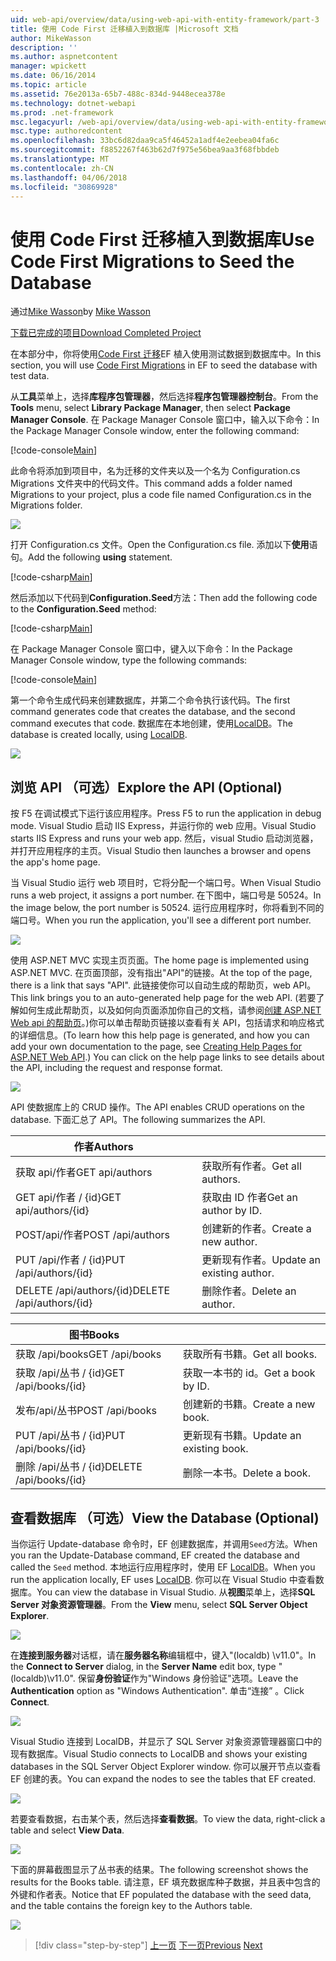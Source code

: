 ```yaml
---
uid: web-api/overview/data/using-web-api-with-entity-framework/part-3
title: 使用 Code First 迁移植入到数据库 |Microsoft 文档
author: MikeWasson
description: ''
ms.author: aspnetcontent
manager: wpickett
ms.date: 06/16/2014
ms.topic: article
ms.assetid: 76e2013a-65b7-488c-834d-9448ecea378e
ms.technology: dotnet-webapi
ms.prod: .net-framework
msc.legacyurl: /web-api/overview/data/using-web-api-with-entity-framework/part-3
msc.type: authoredcontent
ms.openlocfilehash: 33bc6d82daa9ca5f46452a1adf4e2eebea04fa6c
ms.sourcegitcommit: f8852267f463b62d7f975e56bea9aa3f68fbbdeb
ms.translationtype: MT
ms.contentlocale: zh-CN
ms.lasthandoff: 04/06/2018
ms.locfileid: "30869928"
---
```

<a name="use-code-first-migrations-to-seed-the-database"></a><span data-ttu-id="7f8ff-102">使用 Code First 迁移植入到数据库</span><span class="sxs-lookup"><span data-stu-id="7f8ff-102">Use Code First Migrations to Seed the Database</span></span>
====================
<span data-ttu-id="7f8ff-103">通过[Mike Wasson](https://github.com/MikeWasson)</span><span class="sxs-lookup"><span data-stu-id="7f8ff-103">by [Mike Wasson](https://github.com/MikeWasson)</span></span>

[<span data-ttu-id="7f8ff-104">下载已完成的项目</span><span class="sxs-lookup"><span data-stu-id="7f8ff-104">Download Completed Project</span></span>](https://github.com/MikeWasson/BookService)

<span data-ttu-id="7f8ff-105">在本部分中，你将使用[Code First 迁移](https://msdn.microsoft.com/data/jj591621)EF 植入使用测试数据到数据库中。</span><span class="sxs-lookup"><span data-stu-id="7f8ff-105">In this section, you will use [Code First Migrations](https://msdn.microsoft.com/data/jj591621) in EF to seed the database with test data.</span></span>

<span data-ttu-id="7f8ff-106">从**工具**菜单上，选择**库程序包管理器**，然后选择**程序包管理器控制台**。</span><span class="sxs-lookup"><span data-stu-id="7f8ff-106">From the **Tools** menu, select **Library Package Manager**, then select **Package Manager Console**.</span></span> <span data-ttu-id="7f8ff-107">在 Package Manager Console 窗口中，输入以下命令：</span><span class="sxs-lookup"><span data-stu-id="7f8ff-107">In the Package Manager Console window, enter the following command:</span></span>

[!code-console[Main](part-3/samples/sample1.cmd)]

<span data-ttu-id="7f8ff-108">此命令将添加到项目中，名为迁移的文件夹以及一个名为 Configuration.cs Migrations 文件夹中的代码文件。</span><span class="sxs-lookup"><span data-stu-id="7f8ff-108">This command adds a folder named Migrations to your project, plus a code file named Configuration.cs in the Migrations folder.</span></span>

![](part-3/_static/image1.png)

<span data-ttu-id="7f8ff-109">打开 Configuration.cs 文件。</span><span class="sxs-lookup"><span data-stu-id="7f8ff-109">Open the Configuration.cs file.</span></span> <span data-ttu-id="7f8ff-110">添加以下**使用**语句。</span><span class="sxs-lookup"><span data-stu-id="7f8ff-110">Add the following **using** statement.</span></span>

[!code-csharp[Main](part-3/samples/sample2.cs)]

<span data-ttu-id="7f8ff-111">然后添加以下代码到**Configuration.Seed**方法：</span><span class="sxs-lookup"><span data-stu-id="7f8ff-111">Then add the following code to the **Configuration.Seed** method:</span></span>

[!code-csharp[Main](part-3/samples/sample3.cs)]

<span data-ttu-id="7f8ff-112">在 Package Manager Console 窗口中，键入以下命令：</span><span class="sxs-lookup"><span data-stu-id="7f8ff-112">In the Package Manager Console window, type the following commands:</span></span>

[!code-console[Main](part-3/samples/sample4.cmd)]

<span data-ttu-id="7f8ff-113">第一个命令生成代码来创建数据库，并第二个命令执行该代码。</span><span class="sxs-lookup"><span data-stu-id="7f8ff-113">The first command generates code that creates the database, and the second command executes that code.</span></span> <span data-ttu-id="7f8ff-114">数据库在本地创建，使用[LocalDB](https://msdn.microsoft.com/library/hh510202.aspx)。</span><span class="sxs-lookup"><span data-stu-id="7f8ff-114">The database is created locally, using [LocalDB](https://msdn.microsoft.com/library/hh510202.aspx).</span></span>

![](part-3/_static/image2.png)

## <a name="explore-the-api-optional"></a><span data-ttu-id="7f8ff-115">浏览 API （可选）</span><span class="sxs-lookup"><span data-stu-id="7f8ff-115">Explore the API (Optional)</span></span>

<span data-ttu-id="7f8ff-116">按 F5 在调试模式下运行该应用程序。</span><span class="sxs-lookup"><span data-stu-id="7f8ff-116">Press F5 to run the application in debug mode.</span></span> <span data-ttu-id="7f8ff-117">Visual Studio 启动 IIS Express，并运行你的 web 应用。</span><span class="sxs-lookup"><span data-stu-id="7f8ff-117">Visual Studio starts IIS Express and runs your web app.</span></span> <span data-ttu-id="7f8ff-118">然后，visual Studio 启动浏览器，并打开应用程序的主页。</span><span class="sxs-lookup"><span data-stu-id="7f8ff-118">Visual Studio then launches a browser and opens the app's home page.</span></span>

<span data-ttu-id="7f8ff-119">当 Visual Studio 运行 web 项目时，它将分配一个端口号。</span><span class="sxs-lookup"><span data-stu-id="7f8ff-119">When Visual Studio runs a web project, it assigns a port number.</span></span> <span data-ttu-id="7f8ff-120">在下图中，端口号是 50524。</span><span class="sxs-lookup"><span data-stu-id="7f8ff-120">In the image below, the port number is 50524.</span></span> <span data-ttu-id="7f8ff-121">运行应用程序时，你将看到不同的端口号。</span><span class="sxs-lookup"><span data-stu-id="7f8ff-121">When you run the application, you'll see a different port number.</span></span>

![](part-3/_static/image3.png)

<span data-ttu-id="7f8ff-122">使用 ASP.NET MVC 实现主页页面。</span><span class="sxs-lookup"><span data-stu-id="7f8ff-122">The home page is implemented using ASP.NET MVC.</span></span> <span data-ttu-id="7f8ff-123">在页面顶部，没有指出"API"的链接。</span><span class="sxs-lookup"><span data-stu-id="7f8ff-123">At the top of the page, there is a link that says "API".</span></span> <span data-ttu-id="7f8ff-124">此链接使你可以自动生成的帮助页，web API。</span><span class="sxs-lookup"><span data-stu-id="7f8ff-124">This link brings you to an auto-generated help page for the web API.</span></span> <span data-ttu-id="7f8ff-125">(若要了解如何生成此帮助页，以及如何向页面添加你自己的文档，请参阅[创建 ASP.NET Web api 的帮助页](../../getting-started-with-aspnet-web-api/creating-api-help-pages.md)。)你可以单击帮助页链接以查看有关 API，包括请求和响应格式的详细信息。</span><span class="sxs-lookup"><span data-stu-id="7f8ff-125">(To learn how this help page is generated, and how you can add your own documentation to the page, see [Creating Help Pages for ASP.NET Web API](../../getting-started-with-aspnet-web-api/creating-api-help-pages.md).) You can click on the help page links to see details about the API, including the request and response format.</span></span>

![](part-3/_static/image4.png)

<span data-ttu-id="7f8ff-126">API 使数据库上的 CRUD 操作。</span><span class="sxs-lookup"><span data-stu-id="7f8ff-126">The API enables CRUD operations on the database.</span></span> <span data-ttu-id="7f8ff-127">下面汇总了 API。</span><span class="sxs-lookup"><span data-stu-id="7f8ff-127">The following summarizes the API.</span></span>

| <span data-ttu-id="7f8ff-128">作者</span><span class="sxs-lookup"><span data-stu-id="7f8ff-128">Authors</span></span> |  |
| --- | -- |
| <span data-ttu-id="7f8ff-129">获取 api/作者</span><span class="sxs-lookup"><span data-stu-id="7f8ff-129">GET api/authors</span></span> | <span data-ttu-id="7f8ff-130">获取所有作者。</span><span class="sxs-lookup"><span data-stu-id="7f8ff-130">Get all authors.</span></span> |
| <span data-ttu-id="7f8ff-131">GET api/作者 / {id}</span><span class="sxs-lookup"><span data-stu-id="7f8ff-131">GET api/authors/{id}</span></span> | <span data-ttu-id="7f8ff-132">获取由 ID 作者</span><span class="sxs-lookup"><span data-stu-id="7f8ff-132">Get an author by ID.</span></span> |
| <span data-ttu-id="7f8ff-133">POST/api/作者</span><span class="sxs-lookup"><span data-stu-id="7f8ff-133">POST /api/authors</span></span> | <span data-ttu-id="7f8ff-134">创建新的作者。</span><span class="sxs-lookup"><span data-stu-id="7f8ff-134">Create a new author.</span></span> |
| <span data-ttu-id="7f8ff-135">PUT /api/作者 / {id}</span><span class="sxs-lookup"><span data-stu-id="7f8ff-135">PUT /api/authors/{id}</span></span> | <span data-ttu-id="7f8ff-136">更新现有作者。</span><span class="sxs-lookup"><span data-stu-id="7f8ff-136">Update an existing author.</span></span> |
| <span data-ttu-id="7f8ff-137">DELETE /api/authors/{id}</span><span class="sxs-lookup"><span data-stu-id="7f8ff-137">DELETE /api/authors/{id}</span></span> | <span data-ttu-id="7f8ff-138">删除作者。</span><span class="sxs-lookup"><span data-stu-id="7f8ff-138">Delete an author.</span></span> |

| <span data-ttu-id="7f8ff-139">图书</span><span class="sxs-lookup"><span data-stu-id="7f8ff-139">Books</span></span> |  |
| --- | -- |
| <span data-ttu-id="7f8ff-140">获取 /api/books</span><span class="sxs-lookup"><span data-stu-id="7f8ff-140">GET /api/books</span></span> | <span data-ttu-id="7f8ff-141">获取所有书籍。</span><span class="sxs-lookup"><span data-stu-id="7f8ff-141">Get all books.</span></span> |
| <span data-ttu-id="7f8ff-142">获取 /api/丛书 / {id}</span><span class="sxs-lookup"><span data-stu-id="7f8ff-142">GET /api/books/{id}</span></span> | <span data-ttu-id="7f8ff-143">获取一本书的 id。</span><span class="sxs-lookup"><span data-stu-id="7f8ff-143">Get a book by ID.</span></span> |
| <span data-ttu-id="7f8ff-144">发布/api/丛书</span><span class="sxs-lookup"><span data-stu-id="7f8ff-144">POST /api/books</span></span> | <span data-ttu-id="7f8ff-145">创建新的书籍。</span><span class="sxs-lookup"><span data-stu-id="7f8ff-145">Create a new book.</span></span> |
| <span data-ttu-id="7f8ff-146">PUT /api/丛书 / {id}</span><span class="sxs-lookup"><span data-stu-id="7f8ff-146">PUT /api/books/{id}</span></span> | <span data-ttu-id="7f8ff-147">更新现有书籍。</span><span class="sxs-lookup"><span data-stu-id="7f8ff-147">Update an existing book.</span></span> |
| <span data-ttu-id="7f8ff-148">删除 /api/丛书 / {id}</span><span class="sxs-lookup"><span data-stu-id="7f8ff-148">DELETE /api/books/{id}</span></span> | <span data-ttu-id="7f8ff-149">删除一本书。</span><span class="sxs-lookup"><span data-stu-id="7f8ff-149">Delete a book.</span></span> |

## <a name="view-the-database-optional"></a><span data-ttu-id="7f8ff-150">查看数据库 （可选）</span><span class="sxs-lookup"><span data-stu-id="7f8ff-150">View the Database (Optional)</span></span>

<span data-ttu-id="7f8ff-151">当你运行 Update-database 命令时，EF 创建数据库，并调用`Seed`方法。</span><span class="sxs-lookup"><span data-stu-id="7f8ff-151">When you ran the Update-Database command, EF created the database and called the `Seed` method.</span></span> <span data-ttu-id="7f8ff-152">本地运行应用程序时，使用 EF [LocalDB](https://blogs.msdn.com/b/sqlexpress/archive/2011/07/12/introducing-localdb-a-better-sql-express.aspx)。</span><span class="sxs-lookup"><span data-stu-id="7f8ff-152">When you run the application locally, EF uses [LocalDB](https://blogs.msdn.com/b/sqlexpress/archive/2011/07/12/introducing-localdb-a-better-sql-express.aspx).</span></span> <span data-ttu-id="7f8ff-153">你可以在 Visual Studio 中查看数据库。</span><span class="sxs-lookup"><span data-stu-id="7f8ff-153">You can view the database in Visual Studio.</span></span> <span data-ttu-id="7f8ff-154">从**视图**菜单上，选择**SQL Server 对象资源管理器**。</span><span class="sxs-lookup"><span data-stu-id="7f8ff-154">From the **View** menu, select **SQL Server Object Explorer**.</span></span>

![](part-3/_static/image5.png)

<span data-ttu-id="7f8ff-155">在**连接到服务器**对话框，请在**服务器名称**编辑框中，键入"(localdb) \v11.0"。</span><span class="sxs-lookup"><span data-stu-id="7f8ff-155">In the **Connect to Server** dialog, in the **Server Name** edit box, type "(localdb)\v11.0".</span></span> <span data-ttu-id="7f8ff-156">保留**身份验证**作为"Windows 身份验证"选项。</span><span class="sxs-lookup"><span data-stu-id="7f8ff-156">Leave the **Authentication** option as "Windows Authentication".</span></span> <span data-ttu-id="7f8ff-157">单击“连接” 。</span><span class="sxs-lookup"><span data-stu-id="7f8ff-157">Click **Connect**.</span></span>

![](part-3/_static/image6.png)

<span data-ttu-id="7f8ff-158">Visual Studio 连接到 LocalDB，并显示了 SQL Server 对象资源管理器窗口中的现有数据库。</span><span class="sxs-lookup"><span data-stu-id="7f8ff-158">Visual Studio connects to LocalDB and shows your existing databases in the SQL Server Object Explorer window.</span></span> <span data-ttu-id="7f8ff-159">你可以展开节点以查看 EF 创建的表。</span><span class="sxs-lookup"><span data-stu-id="7f8ff-159">You can expand the nodes to see the tables that EF created.</span></span>

![](part-3/_static/image7.png)

<span data-ttu-id="7f8ff-160">若要查看数据，右击某个表，然后选择**查看数据**。</span><span class="sxs-lookup"><span data-stu-id="7f8ff-160">To view the data, right-click a table and select **View Data**.</span></span>

![](part-3/_static/image8.png)

<span data-ttu-id="7f8ff-161">下面的屏幕截图显示了丛书表的结果。</span><span class="sxs-lookup"><span data-stu-id="7f8ff-161">The following screenshot shows the results for the Books table.</span></span> <span data-ttu-id="7f8ff-162">请注意，EF 填充数据库种子数据，并且表中包含的外键和作者表。</span><span class="sxs-lookup"><span data-stu-id="7f8ff-162">Notice that EF populated the database with the seed data, and the table contains the foreign key to the Authors table.</span></span>

![](part-3/_static/image9.png)

> [!div class="step-by-step"]
> <span data-ttu-id="7f8ff-163">[上一页](part-2.md)
> [下一页](part-4.md)</span><span class="sxs-lookup"><span data-stu-id="7f8ff-163">[Previous](part-2.md)
[Next](part-4.md)</span></span>
